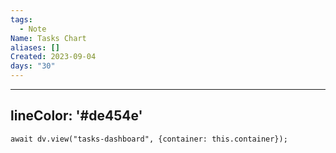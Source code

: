 ```yaml
---
tags:
  - Note
Name: Tasks Chart
aliases: []
Created: 2023-09-04
days: "30"
---
```

---
lineColor: '#de454e'
---

```dataviewjs
await dv.view("tasks-dashboard", {container: this.container});
```
